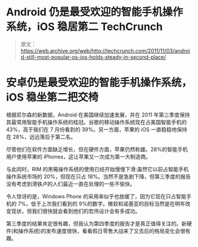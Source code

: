 # Android 仍是最受欢迎的智能手机操作系统，iOS 稳居第二 TechCrunch

> 原文：<https://web.archive.org/web/http://techcrunch.com/2011/11/03/android-still-most-popular-os-ios-holds-steady-in-second-place/>

# 安卓仍是最受欢迎的智能手机操作系统，iOS 稳坐第二把交椅

根据尼尔森的新数据，Android 在美国继续加速发展，并在 2011 年第三季度保持其最常用智能手机操作系统的桂冠。谷歌的移动操作系统现在占美国智能手机的 43%，高于我们在 7 月份看到的 39%。另一方面，苹果的 iOS 一直稳稳地保持在 28%，远远落后于第二名。

尽管他们在软件方面缺乏增长，但在硬件方面，苹果仍然称雄。28%的智能手机用户使用苹果的 iPhones，这让苹果又一次成为第一大制造商。

与此同时，RIM 的黑莓操作系统的使用已经开始慢慢下滑:虽然它以前占智能手机操作系统市场的 20%，但现在只占 18%。当然不是急剧下降，但第三季度的报告没有考虑到滑铁卢的人们最近一直在处理的一些不愉快。

令人惊讶的是，Windows Phone 的采用率似乎也放缓了，因为它现在只占智能手机的 7%，低于上次我们看到的 9%的数字。微软和诺基亚的目标当然是在明年改变现状，但我们很快就会看到他们的宏伟设计会有多成功。

第三季度的结果肯定很有趣，但我认为第四季度的报告才是真正值得关注的。新硬件(和操作系统)的发布速度很快，看看假日零售大战来了又去后的格局变化会很有趣。